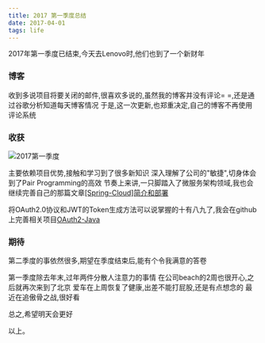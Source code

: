 ```yaml
---
title: 2017 第一季度总结
date: 2017-04-01
tags: life
---
```


2017年第一季度已结束,今天去Lenovo时,他们也到了一个新财年

### 博客

收到多说项目将要关闭的邮件,很喜欢多说的,虽然我的博客并没有评论= =,还是通过谷歌分析知道每天博客情况
于是,这一次更新,也郑重决定,自己的博客不再使用评论系统

### 收获

![2017第一季度](/media/img/2017Part1.png)

主要依赖项目优势,接触和学习到了很多新知识
深入理解了公司的"敏捷",切身体会到了Pair Programming的高效
节奏上来讲,一只脚踏入了微服务架构领域,我也会继续完善自己的那篇文章[[Spring-Cloud]简介和部署](https://www.sddtc.florist/sddtc/tech/2017/03/15/something-about-spring-cloud.html)

将OAuth2.0协议和JWT的Token生成方法可以说掌握的十有八九了,我会在github上完善相关项目[OAuth2-Java](https://github.com/universe-white-chief)

### 期待
第二季度的事依然很多,期望在季度结束后,能有个令我满意的答卷

第一季度除去年末,过年两件分散人注意力的事情
在公司beach的2周也很开心,之后就再次来到了北京
爱车在上周恢复了健康,出差不能打屁股,还是有点想念的
最近在追傲骨之战,很好看

总之,希望明天会更好

以上。





